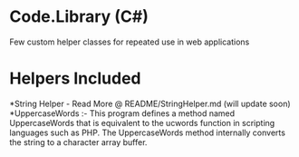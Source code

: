 # Code.Library (C#)
Few custom helper classes for repeated use in web applications

# Helpers Included
*String Helper - Read More @ README/StringHelper.md (will update soon)
  *UppercaseWords :- This program defines a method named UppercaseWords that is equivalent to the ucwords function in scripting languages such as PHP. The UppercaseWords method internally converts the string to a character array buffer.
